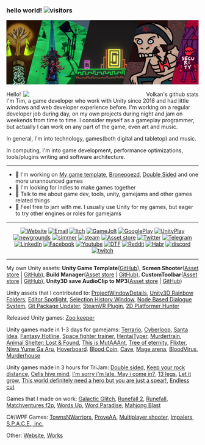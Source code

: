 ### hello world!   ![visitors](https://visitor-badge.glitch.me/badge?page_id=Team-on.Team-on)

![Header](Header/Header-Github%20and%20itchio%20copy.jpg)

<p align="right">
  <a href="https://github.com/anuraghazra/github-readme-stats">
    <img width="460" align="right" alt="Volkan's github stats" src="https://github-readme-stats.vercel.app/api?username=Team-on&count_private=true&show_icons=true&include_all_commits=true&theme=dark" />
<!---   <img width="460" align="right" alt="Volkan's github stats" src="https://github-readme-stats.vercel.app/api/top-langs/?username=Team-on&layout=compact" /> --->
  </a>
</p>

Hello! I'm Tim, a game developer who work with Unity since 2018 and had little windows and web developer experience before. I'm working on a regular developer job during day, on my own projects during night and jam on weekends from time to time. I consider myself as a gameplay programmer, but actually I can work on any part of the game, even art and music.

In general, I'm into technology, games(both digital and tabletop) and music.

In computing, I'm into game development, performance optimizations, tools/plugins writing and software architecture.

--------------

- 🔨 I'm working on [My game template](https://github.com/Team-on/UnityGameTemplate), [Bronepoezd](https://github.com/Team-on/Bronepoezd), [Double Sided](https://github.com/Team-on/DoubleSided) and one more unannounced games
- 👯 I'm looking for indies to make games together
- 💬 Talk to me about game dev, tools, unity, gamejams and other games related things
- 🍯 Feel free to jam with me. I usually use Unity for my games, but eager to try other engines or roles for gamejams

--------------

<p align="center">
<!--- GENERAL STUFF --->
<a href="https://team-on.github.io/"><img alt="Website" src="https://img.shields.io/badge/Website-team--on.github.io-blue?style=flat-square&logo=google-chrome"></a>
<a href="mailto:timonsol13@gmail.com"><img alt="Email" src="https://img.shields.io/badge/Email-timonsol13@gmail.com-blue?style=flat-square&logo=gmail"></a>
<!--- MY GAMES --->
<a href="https://teamon.itch.io/"><img alt="Itch" src="https://img.shields.io/badge/Itch-Team--on-blue?style=flat-square&logo=itch.io"></a>
<a href="https://gamejolt.com/@Team-on"><img alt="GameJolt" src="https://img.shields.io/badge/Game Jolt-Team--on-blue?style=flat-square&logo=game-jolt"></a>
<a href="https://play.google.com/store/apps/dev?id=8670524838690116021"><img alt="GooglePlay" src="https://img.shields.io/badge/Google Play-Team--on-blue?style=flat-square&logo=Google-Play"></a>
<a href="https://play.unity.com/u/team-on-m"><img alt="UnityPlay" src="https://img.shields.io/badge/Unity Play-Team--on-blue?style=flat-square&logo=Unity"></a>
<a href="https://team-on.newgrounds.com/"><img alt="newgrounds" src="https://img.shields.io/badge/Newgrounds-Team--on-blue?style=flat-square&logo=newgrounds"></a>
<a href="https://simmer.io/@Team_on"><img alt="simmer" src="https://img.shields.io/badge/Simmer-Team--on-blue?style=flat-square&logo=simmer"></a>
<a href="https://store.steampowered.com/curator/39400358-Team-on-games"><img alt="steam" src="https://img.shields.io/badge/Steam-Team--on-blue?style=flat-square&logo=steam"></a>
<!--- ME AS DEV --->
<a href="https://assetstore.unity.com/publishers/50926?preview=1"><img alt="Asset store" src="https://img.shields.io/badge/Asset store-Team--on-blue?style=flat-square&logo=Unity"></a>
<!--- SOCIAL --->
<a href="https://twitter.com/team_on0"><img alt="Twitter" src="https://img.shields.io/badge/Twitter-team__on0-blue?style=flat-square&logo=twitter"></a>
<a href="https://t.me/Team0on"><img alt="Telegram" src="https://img.shields.io/badge/telegram-Team0on-blue?style=flat-square&logo=telegram"></a>
<a href="https://www.linkedin.com/in/timofeii-solonchuk-29030a167/"><img alt="LinkedIn" src="https://img.shields.io/badge/LinkedIn-Timofeii%20Solonchuk-blue?style=flat-square&logo=linkedin"></a>
<a href="https://www.facebook.com/Teamongames/"><img alt="Facebook" src="https://img.shields.io/badge/Facebook-team__on0-blue?style=flat-square&logo=facebook"></a>
<a href="https://www.youtube.com/channel/UCIr2wSWnIb9JJ-MV66JqIJw/"><img alt="Youtube" src="https://img.shields.io/badge/Youtube-team__on0-blue?style=flat-square&logo=Youtube"></a>
<a href="https://dtf.ru/u/70674-team-on"><img alt="DTF" src="https://img.shields.io/badge/DTF-team__on0-blue?style=flat-square&logo=dtf"></a>
<a href="https://www.reddit.com/user/AdorableBite"><img alt="Reddit" src="https://img.shields.io/badge/Reddit-team__on0-blue?style=flat-square&logo=reddit"></a>
<a href="https://habr.com/ru/users/team-on/"><img alt="Habr" src="https://img.shields.io/badge/Habr-team__on0-blue?style=flat-square&logo=habr"></a>
<a href="https://discord.gg/9P75AGFFrC"><img alt="discord" src="https://img.shields.io/badge/discord-team__on0-blue?style=flat-square&logo=discord"></a>
<a href="https://www.twitch.tv/teamon0"><img alt="twitch" src="https://img.shields.io/badge/twitch-team__on0-blue?style=flat-square&logo=twitch"></a>
</p>

--------------

My own Unity assets: **Unity Game Template**([GitHub](https://github.com/Team-on/UnityGameTemplate)), **Screen Shooter**([Asset store](https://assetstore.unity.com/packages/slug/188939) &#124; [GitHub](https://github.com/Team-on/UnityScreenShooter)), **Build Manager**([Asset store](https://assetstore.unity.com/packages/slug/188940) &#124; [GitHub](https://github.com/Team-on/UnityBuildManager)), **CustomToolbar**([Asset store](https://assetstore.unity.com/packages/slug/189047) &#124; [GitHub](https://github.com/Team-on/CustomToolbar)), **Unity3D save AudioClip to MP3**([Asset store](https://assetstore.unity.com/packages/slug/189071) &#124; [GitHub](https://github.com/Team-on/Unity3D-save-audioClip-to-MP3))

Unity assets that I contributed to: [ProjectWindowDetails](https://github.com/Team-on/ProjectWindowDetails), [Unity3D Rainbow Folders](https://github.com/Team-on/unity3d-rainbow-folders), [Editor Spotlight](https://github.com/Team-on/unity-editor-spotlight), [Selection History Window](https://github.com/Team-on/unity-history-window), [Node Based Dialogue System](https://github.com/Team-on/NodeBasedDialogueSystem), [Git Package Updater](https://github.com/Team-on/UnityGitPackageUpdater), [SteamVR Plugin](https://github.com/Team-on/steamvr_unity_plugin), [2D Platformer Hunter](https://github.com/ta-david-yu/2D-Platformer-Hunter)

Released Unity games: [Zoo keeper](https://github.com/Enter-your-name-studio/LD46)

Unity games made in 1-3 days for gamejams: [Terrario](https://github.com/Team-on/LD48), [Cyberloop](https://github.com/Kryaken-Games/DTF-jam), [Santa Idea](https://github.com/Enter-your-name-studio/AB-Game-Jam), [Fantasy Hotline](https://github.com/savik-games/SeriousGameJam), [Space fighter trainer](https://github.com/Enter-your-name-studio/HackgamesVr), [HentaiTyper](https://github.com/Team-on/HentaiTyper), [Murdertrain](https://github.com/savik-games/Murdertrain-A-Comin), [Animal Shelter: Lost & Found](https://github.com/Enter-your-name-studio/GGJ21), [This is MutAAAnt](https://github.com/Enter-your-name-studio/HackgamesMobile), [Tree of eternity](https://github.com/savik-games/GenesisGameJam), [Flixter](https://github.com/Team-on/Flixter), [Niwa Yume Ga Aru](https://github.com/Enter-your-name-studio/GGJ20), [Hoverboard](https://github.com/Team-on/Hoverboard). [Blood Coin](https://github.com/savik-games/BloodCoin), [Cave](https://github.com/savik-games/Cave), [Mage arena](https://github.com/Team-on/DTF-hackathon), [BloodVirus](https://github.com/savik-games/LD44), [Murderhouse](https://github.com/savik-games/Murderhouse)

Unity games made in 3 hours for TriJam: [Double sided](https://github.com/Team-on/TriJam-61), [Keep your rock distance](https://github.com/Team-on/TriJam-68), [Cells hive mind](https://github.com/Team-on/TriJam-62), [I'm sorry i'm late. May i come in?](https://github.com/Team-on/TriJam-67), [13 legs](https://github.com/Team-on/13-legs), [Let it grow](https://github.com/Team-on/Rigid-Jam-2), [This world definitely need a hero but you are just a spear!](https://github.com/Team-on/TriJam-63), [Endless cut](https://github.com/Team-on/Rigid-Jam-1)

Games that I made on work: [Galactic Glitch](http://www.maxdohme.de/games/icarus.php), [Runefall 2](https://store.steampowered.com/app/1129660/Runefall_2/), [Runefall](https://store.steampowered.com/app/813650/Runefall/), [Matchventures f2p](https://www.bigfishgames.com/games/18355/matchventures-2/), [Words Up](https://apps.apple.com/gb/app/words-up-an-original-game/id1498457821), [Word Paradise](https://play.google.com/store/apps/details?id=com.huuuge.wordparadise), [Mahjong Blast](https://play.google.com/store/apps/details?id=com.sparklingbit.mahjongblast&hl=ru)

C#/WPF Games: [TownsNWarriors](https://github.com/Team-on/TownsNWarriors), [ProveAA](https://github.com/Team-on/ProveAA), [Multiplayer shooter](https://github.com/Team-on/Multiplayer-shooter), [Impalers](https://github.com/Team-on/Impalers), [S.P.A.C.E., inc.](https://github.com/Team-on/LD42)

Other: [Website](https://github.com/Team-on/team-on.github.io), [Works](https://github.com/Team-on/works)
